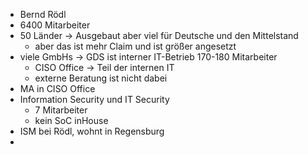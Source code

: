 - Bernd Rödl
- 6400 Mitarbeiter
- 50 Länder -> Ausgebaut aber viel für Deutsche und den Mittelstand
	- aber das ist mehr Claim und ist größer angesetzt
- viele GmbHs -> GDS ist interner IT-Betrieb 170-180 Mitarbeiter
	- CISO Office -> Teil der internen IT
	- externe Beratung ist nicht dabei
- MA in CISO Office
- Information Security und IT Security
	- 7 Mitarbeiter
	- kein SoC inHouse
- ISM bei Rödl, wohnt in Regensburg
- 